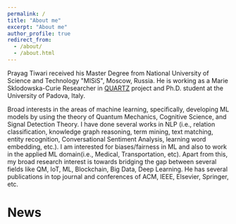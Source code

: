 ```yaml
---
permalink: /
title: "About me"
excerpt: "About me"
author_profile: true
redirect_from: 
  - /about/
  - /about.html
---
```


Prayag Tiwari received his Master Degree from National University of Science and Technology "MISiS", Moscow, Russia. He is working as a Marie Sklodowska-Curie Researcher in [QUARTZ](http://www.quartz-itn.eu/about) project and Ph.D. student at the University of Padova, Italy. 

Broad interests in the areas of machine learning, specifically, developing ML models by using the theory of  Quantum Mechanics, Cognitive Science, and Signal Detection Theory. I have done several works in NLP (i.e., relation classification, knowledge graph reasoning, term mining, text matching, entity recognition, Conversational Sentiment Analysis, learning word embedding, etc.). I am interested for biases/fairness in ML and also to work in the applied ML domain(i.e., Medical, Transportation, etc).  Apart from this, my broad research interest is towards bridging the gap between several fields like QM, IoT, ML, Blockchain, Big Data, Deep Learning. He has several publications in top journal and conferences of ACM, IEEE, Elsevier, Springer, etc.




News
======


